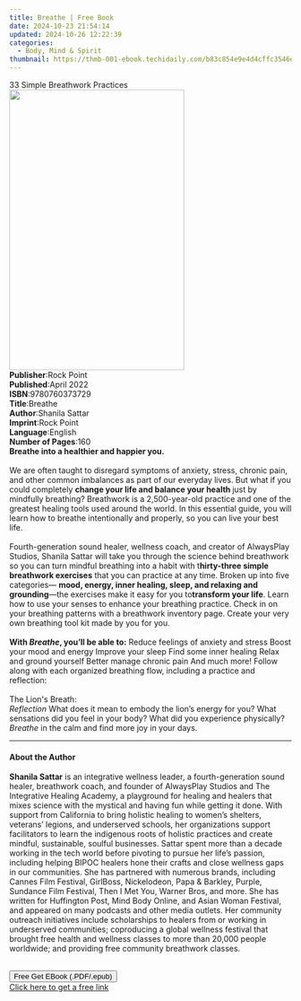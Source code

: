 ```yaml
---
title: Breathe | Free Book
date: 2024-10-23 21:54:14
updated: 2024-10-26 12:22:39
categories:
  - Body, Mind & Spirit
thumbnail: https://thmb-001-ebook.techidaily.com/b83c854e9e4d4cffc3546eef0f949cbf6a499a5912f4da7e3a98b4be7b7d6fed.jpg
---
```

<main id="book-container">
  <div class="flex flex-col">
    <div class="book-brief flex-1 py-6 px-4 sm:p-6 md:py-10 md:px-8">
      <!-- brief-->
      <div class="book-brief-main">33 Simple Breathwork Practices</div>
    </div>
    <div
      class="book-meta-info flex-1 grid gap-4 col-start-1 col-end-3 row-start-1 sm:mb-6 sm:grid-cols-4 lg:gap-6 lg:col-start-2 lg:row-end-6 lg:row-span-6 lg:mb-0"
    >
      <div
        class="book-meta-info-left place-content-center mt-4 p-4 text-sm leading-6 col-start-2 col-span-2 dark:text-slate-400"
      >
        <img
          class="w-full h-500 object-cover rounded-lg sm:h-255 sm:col-span-2 lg:col-span-full"
          src="https://img-001-ebook.techidaily.com/2f5037c87bf6e855c36dfa2f8eb2c78958b3f7c83c20a8e0b44fc25ba3055f95.jpg"
          alt=""
          width="312"
          height="500"
        />
      </div>
      <div
        class="book-meta-info-right mt-2 col-start-1 row-start-2 col-span-3 self-center"
      >
        <!-- meta data  -->
        <div class="flex flex-col px-4 md:px-8">
          <div class="flex-1">
            <strong>Publisher</strong>:<span class="px-2">Rock Point</span>
          </div>
          <div class="flex-1">
            <strong>Published</strong>:<span class="px-2">April 2022</span>
          </div>
          <div class="flex-1">
            <strong>ISBN</strong>:<span class="px-2">9780760373729</span>
          </div>
          <div class="flex-1">
            <strong>Title</strong>:<span class="px-2">Breathe</span>
          </div>
          <div class="flex-1">
            <strong>Author</strong>:<span class="px-2">Shanila Sattar</span>
          </div>
          <div class="flex-1">
            <strong>Imprint</strong>:<span class="px-2">Rock Point</span>
          </div>
          <div class="flex-1">
            <strong>Language</strong>:<span class="px-2">English</span>
          </div>
          <div class="flex-1">
            <strong>Number of Pages</strong>:<span class="px-2">160</span>
          </div>
        </div>
      </div>
    </div>
    <div class="book-description flex-1 py-6 px-4 sm:p-6 md:py-10 md:px-8">
      <div class="book-description-main">
        <div accordion-content="" id="description">
          <b>Breathe into a healthier and happier you.</b><br /><br />
          We are often taught to disregard symptoms of anxiety, stress, chronic
          pain, and other common imbalances as part of our everyday lives. But
          what if you could completely
          <b>change your life and balance your health </b>just by mindfully
          breathing? Breathwork is a 2,500-year-old practice and one of the
          greatest healing tools used around the world. In this essential guide,
          you will learn how to breathe intentionally and properly, so you can
          live your best life.<br /><br />
          Fourth-generation sound healer, wellness coach, and creator of
          AlwaysPlay Studios, Shanila Sattar will take you through the science
          behind breathwork so you can turn mindful breathing into a habit with
          t<b>hirty-three simple breathwork exercises</b> that you can practice
          at any time.&nbsp;Broken up into five categories—
          <b>mood, energy, inner healing, sleep, and relaxing and grounding</b
          >—the exercises make it easy for you to<i></i
          ><b>transform your life</b>. Learn how to use your senses to enhance
          your breathing practice. Check in on your breathing patterns with a
          breathwork inventory page. Create your very own breathing tool kit
          made by you for you.<br /><br /><b
            >With <i>Breathe</i>, you’ll be able to:</b
          >
          Reduce feelings of anxiety and stress Boost your mood and energy
          Improve your sleep Find some inner healing Relax and ground yourself
          Better manage chronic pain And much more! Follow along with each
          organized breathing flow, including a practice and reflection:<br /><br />
          The Lion's Breath:<br /><i>Reflection</i> What does it mean to embody
          the lion’s energy for you? What sensations did you feel in your body?
          What did you experience physically?​ <br /><i>Breathe</i> in the calm
          and find more joy in your days.<br />
        </div>
        <div class="accordion-fader"></div>
      </div>
    </div>
    <div class="book-excerpts flex-1 py-6 px-4 sm:p-6 md:py-10 md:px-8">
      <!-- excerpts-->
      <div class="book-excerpts-main">
        <hr />
        <h4 class="placeholder placeholder-heading">
          <span>About the Author</span>
        </h4>
        <p></p>
        <p>
          <b>Shanila Sattar</b> is an integrative wellness leader, a
          fourth-generation sound healer, breathwork coach, and founder of
          AlwaysPlay Studios and The Integrative Healing Academy, a playground
          for healing and healers that mixes science with the mystical and
          having fun while getting it done. With support from California to
          bring holistic healing to women’s shelters, veterans’ legions, and
          underserved schools, her organizations support facilitators to learn
          the indigenous roots of holistic practices and create mindful,
          sustainable, soulful businesses. Sattar spent more than a decade
          working in the tech world before pivoting to pursue her life’s
          passion, including helping BIPOC healers hone their crafts and close
          wellness gaps in our communities. She has partnered with numerous
          brands, including Cannes Film Festival, GirlBoss, Nickelodeon, Papa
          &amp; Barkley, Purple, Sundance Film Festival, Then I Met You, Warner
          Bros, and more. She has written for Huffington Post, Mind Body Online,
          and Asian Woman Festival, and appeared on many podcasts and other
          media outlets. Her community outreach initiatives include scholarships
          to healers from or working in underserved communities; coproducing a
          global wellness festival that brought free health and wellness classes
          to more than 20,000 people worldwide; and providing free community
          breathwork classes.&nbsp;&nbsp;&nbsp;&nbsp;&nbsp;&nbsp;&nbsp;<br />
          &nbsp;
        </p>
        <p></p>
      </div>
    </div>
    <div
      class="book-about-author flex-1 py-6 px-4 sm:p-6 md:py-10 md:px-8"
    ></div>
    <div class="book-free-get flex-1 py-6 px-4 sm:p-6 md:py-10 md:px-8">
      <button
        id="btn-free-get"
        class="bg-blue-500 hover:bg-blue-700 text-white font-bold py-2 px-4 rounded"
      >
        Free Get EBook (.PDF/.epub)
      </button>
      <div id="countdown-display" class="px-2 text-lg mt-2"></div>
      <a
        id="free-link"
        class="hidden bg-blue-500 hover:bg-blue-700 text-white font-bold py-2 px-4 rounded"
        href="https://www.ebooks.com/en-us/book/210592449/breathe/shanila-sattar/"
        target="_blank"
        >Click here to get a free link</a
      >
    </div>
    <script>
      let countdownTime = 0;
      let countdownInterval = null;
      document
        .getElementById('btn-free-get')
        .addEventListener('click', startCountdown);
      function startCountdown() {
        countdownTime = new Date().getTime() + 60000 * 3;
        countdownInterval = setInterval(updateCountdown, 1000);
        document.getElementById('btn-free-get').disabled = true;
        document
          .getElementById('btn-free-get')
          .classList.add('bg-gray-500', 'cursor-not-allowed');
      }
      function updateCountdown() {
        let currentTime = new Date().getTime();
        let timeLeft = countdownTime - currentTime;
        let secondsLeft = Math.floor(timeLeft / 1000);
        document.getElementById('countdown-display').innerHTML =
          `Remaining time: ${secondsLeft} seconds.`;
        if (secondsLeft <= 0) {
          clearInterval(countdownInterval);
          document.getElementById('btn-free-get').classList.add('hidden');
          document.getElementById('free-link').classList.remove('hidden');
          document.getElementById('countdown-display').innerHTML = '';
        }
      }
    </script>
  </div>
</main>
